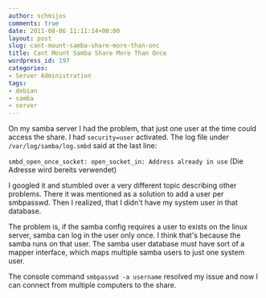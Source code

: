 ```yaml
---
author: schmijos
comments: true
date: 2011-08-06 11:11:14+00:00
layout: post
slug: cant-mount-samba-share-more-than-onc
title: Cant Mount Samba Share More Than Once
wordpress_id: 197
categories:
- Server Administration
tags:
- debian
- samba
- server
---
```


On my samba server I had the problem, that just one user at the time could access the share. I had `security=user` activated. The log file under `/var/log/samba/log.smbd` said at the last line:

`smbd_open_once_socket: open_socket_in: Address already in use`
(Die Adresse wird bereits verwendet)

I googled it and stumbled over a very different topic describing other problems. There it was mentioned as a solution to add a user per smbpasswd. Then I realized, that I didn't have my system user in that database.

The problem is, if the samba config requires a user to exists on the linux server, samba can log in the user only once. I think that's because the samba runs on that user. The samba user database must have sort of a mapper interface, which maps multiple samba users to just one system user.

The console command `smbpasswd -a username` resolved my issue and now I can connect from multiple computers to the share.
